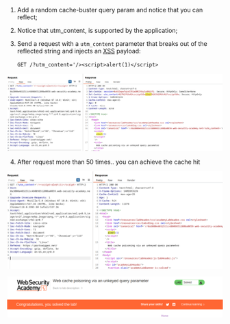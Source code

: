 
1. Add a random cache-buster query param and notice that you can reflect;
2. Notice that utm_content, is supported by the application;
3. Send a request with a `utm_content` parameter that breaks out of the reflected string and injects an [XSS](https://portswigger.net/web-security/cross-site-scripting) payload:
    
    `GET /?utm_content='/><script>alert(1)</script>`

![](/static/img/Pasted_image_20231117123406.png)

4. After request more than 50 times.. you can achieve the cache hit

![](/static/img/Pasted_image_20231117124240.png)



![](/static/img/Pasted_image_20231117124328.png)